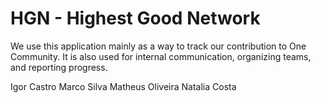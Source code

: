 # HGN - Highest Good Network
We use this application mainly as a way to track our contribution to One Community. It is also used for internal communication, organizing teams, and reporting progress.

Igor Castro 
Marco Silva 
Matheus Oliveira 
Natalia Costa
